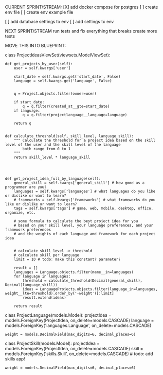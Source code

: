 CURRENT SPRINT/STREAM:
[X] add docker compose for postgres
[ ] create env file
[ ] create env example file

[ ] add database settings to env
[ ] add settings to env

NEXT SPRINT/STREAM
run tests and fix everything that breaks
create more tests

MOVE THIS INTO BLUEPRINT:

class ProjectIdeasViewSet(viewsets.ModelViewSet):
    
    
    def get_projects_by_user(self):
        user = self.kwargs['user']

        start_date = self.kwargs.get('start_date', False)
        language = self.kwargs.get('language', False)


        q = Project.objects.filter(owner=user)

        if start_date:
            q = q.filter(created_at__gte=start_date) 
        if language:
            q = q.filter(projectlanguage__language=language)

        return q

    
    def calculate_threshold(self, skill_level, language_skill):
        """ Calculate the threshold for a project idea based on the skill level of the user and the skill level of the language
            both range from 0 to 1
        """
        return skill_level * language_skill




    def get_project_idea_full_by_language(self):
        general_skill = self.kwargs['general_skill'] # how good as a programmer are you?
        languages = self.kwargs['languages'] # what languages do you like or dislike or want to learn?
        # frameworks = self.kwargs['frameworks'] # what frameworks do you like or dislike or want to learn?
        tags = self.kwargs['tags'] # game, web, mobile, desktop, office, organize, etc.

        # some formula to calculate the best project idea for you
        # based on your skill level, your language preferences, and your framework preferences
        # and the weights of each language and framework for each project idea


        # calculate skill level -> threshold
        # calculate skill per language
        limit = 10 # todo: make this constant? parameter?

        result = []
        languages = Language.objects.filter(name__in=languages)
        for language in languages:
            threshold = calculate_threshold(Decimal(general_skill), Decimal(language_skill))
            ideas = LanguageProjects.objects.filter(language_in=languages, weight__lte=threshold).order_by('-weight')[:limit]
            result.extend(ideas)
        
        return result

class ProjectLanguage(models.Model):
    projectIdea = models.ForeignKey(ProjectIdea, on_delete=models.CASCADE)
    language = models.ForeignKey('languages.Language', on_delete=models.CASCADE)

    weight = models.DecimalField(max_digits=6, decimal_places=6)


class ProjectSkill(models.Model):
    projectIdea = models.ForeignKey(ProjectIdea, on_delete=models.CASCADE)
    skill = models.ForeignKey('skills.Skill', on_delete=models.CASCADE) # todo: add skills app!

    weight = models.DecimalField(max_digits=6, decimal_places=6)

